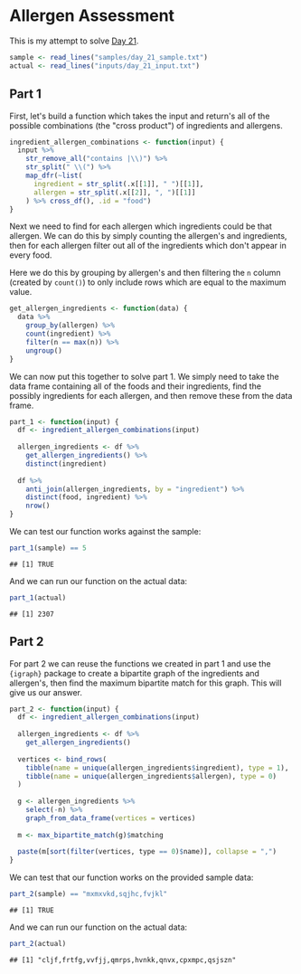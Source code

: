 # Allergen Assessment



This is my attempt to solve [Day 21](https://adventofcode.com/2020/day/21).


```r
sample <- read_lines("samples/day_21_sample.txt")
actual <- read_lines("inputs/day_21_input.txt")
```

## Part 1

First, let's build a function which takes the input and return's all of the possible combinations (the "cross product")
of ingredients and allergens.


```r
ingredient_allergen_combinations <- function(input) {
  input %>%
    str_remove_all("contains |\\)") %>%
    str_split(" \\(") %>%
    map_dfr(~list(
      ingredient = str_split(.x[[1]], " ")[[1]],
      allergen = str_split(.x[[2]], ", ")[[1]]
    ) %>% cross_df(), .id = "food")
}
```

Next we need to find for each allergen which ingredients could be that allergen. We can do this by simply counting the
allergen's and ingredients, then for each allergen filter out all of the ingredients which don't appear in every food.

Here we do this by grouping by allergen's and then filtering the `n` column (created by `count()`) to only include rows
which are equal to the maximum value.


```r
get_allergen_ingredients <- function(data) {
  data %>%
    group_by(allergen) %>%
    count(ingredient) %>%
    filter(n == max(n)) %>%
    ungroup()
}
```

We can now put this together to solve part 1. We simply need to take the data frame containing all of the foods and
their ingredients, find the possibly ingredients for each allergen, and then remove these from the data frame.


```r
part_1 <- function(input) {
  df <- ingredient_allergen_combinations(input)
  
  allergen_ingredients <- df %>%
    get_allergen_ingredients() %>%
    distinct(ingredient)
  
  df %>%
    anti_join(allergen_ingredients, by = "ingredient") %>%
    distinct(food, ingredient) %>%
    nrow()
}
```

We can test our function works against the sample:


```r
part_1(sample) == 5
```

```
## [1] TRUE
```

And we can run our function on the actual data:


```r
part_1(actual)
```

```
## [1] 2307
```

## Part 2

For part 2 we can reuse the functions we created in part 1 and use the `{igraph}` package to create a bipartite graph
of the ingredients and allergen's, then find the maximum bipartite match for this graph. This will give us our answer.


```r
part_2 <- function(input) {
  df <- ingredient_allergen_combinations(input)
  
  allergen_ingredients <- df %>%
    get_allergen_ingredients()
  
  vertices <- bind_rows(
    tibble(name = unique(allergen_ingredients$ingredient), type = 1),
    tibble(name = unique(allergen_ingredients$allergen), type = 0)
  )
  
  g <- allergen_ingredients %>%
    select(-n) %>%
    graph_from_data_frame(vertices = vertices)
  
  m <- max_bipartite_match(g)$matching
  
  paste(m[sort(filter(vertices, type == 0)$name)], collapse = ",")
}
```

We can test that our function works on the provided sample data:


```r
part_2(sample) == "mxmxvkd,sqjhc,fvjkl"
```

```
## [1] TRUE
```

And we can run our function on the actual data:


```r
part_2(actual)
```

```
## [1] "cljf,frtfg,vvfjj,qmrps,hvnkk,qnvx,cpxmpc,qsjszn"
```
